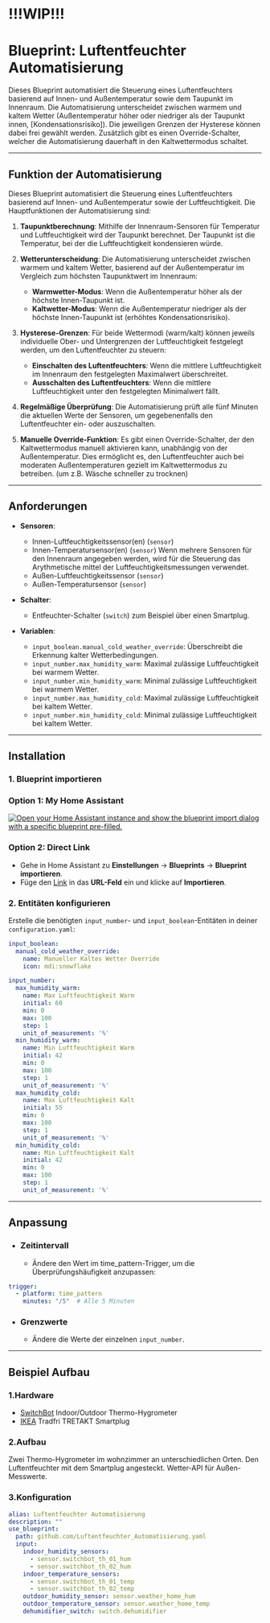 # !!!WIP!!!

# Blueprint: Luftentfeuchter Automatisierung 

Dieses Blueprint automatisiert die Steuerung eines Luftentfeuchters basierend auf Innen- und Außentemperatur sowie dem Taupunkt im Innenraum. Die Automatisierung unterscheidet zwischen warmem und kaltem Wetter (Außentemperatur höher oder niedriger als der Taupunkt innen, [Kondensationsrisiko]). Die jeweiligen Grenzen der Hysterese können dabei frei gewählt werden. Zusätzlich gibt es einen Override-Schalter, welcher die Automatisierung dauerhaft in den Kaltwettermodus schaltet.

---

## Funktion der Automatisierung

Dieses Blueprint automatisiert die Steuerung eines Luftentfeuchters basierend auf Innen- und Außentemperatur sowie der Luftfeuchtigkeit. Die Hauptfunktionen der Automatisierung sind:

1. **Taupunktberechnung**: Mithilfe der Innenraum-Sensoren für Temperatur und Luftfeuchtigkeit wird der Taupunkt berechnet. Der Taupunkt ist die Temperatur, bei der die Luftfeuchtigkeit kondensieren würde.

2. **Wetterunterscheidung**: Die Automatisierung unterscheidet zwischen warmem und kaltem Wetter, basierend auf der Außentemperatur im Vergleich zum höchsten Taupunktwert im Innenraum:
   - **Warmwetter-Modus**: Wenn die Außentemperatur höher als der höchste Innen-Taupunkt ist.
   - **Kaltwetter-Modus**: Wenn die Außentemperatur niedriger als der höchste Innen-Taupunkt ist (erhöhtes Kondensationsrisiko).

3. **Hysterese-Grenzen**: Für beide Wettermodi (warm/kalt) können jeweils individuelle Ober- und Untergrenzen der Luftfeuchtigkeit festgelegt werden, um den Luftentfeuchter zu steuern:
   - **Einschalten des Luftentfeuchters**: Wenn die mittlere Luftfeuchtigkeit im Innenraum den festgelegten Maximalwert überschreitet.
   - **Ausschalten des Luftentfeuchters**: Wenn die mittlere Luftfeuchtigkeit unter den festgelegten Minimalwert fällt.

4. **Regelmäßige Überprüfung**: Die Automatisierung prüft alle fünf Minuten die aktuellen Werte der Sensoren, um gegebenenfalls den Luftentfeuchter ein- oder auszuschalten.

5. **Manuelle Override-Funktion**: Es gibt einen Override-Schalter, der den Kaltwettermodus manuell aktivieren kann, unabhängig von der Außentemperatur. Dies ermöglicht es, den Luftentfeuchter auch bei moderaten Außentemperaturen gezielt im Kaltwettermodus zu betreiben. (um z.B. Wäsche schneller zu trocknen)

---

## Anforderungen

- **Sensoren**:
  - Innen-Luftfeuchtigkeitssensor(en) (`sensor`)
  - Innen-Temperatursensor(en) (`sensor`)
    Wenn mehrere Sensoren für den Innenraum angegeben werden, wird für die Steuerung das Arythmetische mittel der Luftfeuchtigkeitsmessungen verwendet.
  - Außen-Luftfeuchtigkeitssensor (`sensor`)
  - Außen-Temperatursensor (`sensor`)

- **Schalter**:
  - Entfeuchter-Schalter (`switch`)
    zum Beispiel über einen Smartplug.

- **Variablen**:
  - `input_boolean.manual_cold_weather_override`: Überschreibt die Erkennung kalter Wetterbedingungen.
  - `input_number.max_humidity_warm`: Maximal zulässige Luftfeuchtigkeit bei warmem Wetter.
  - `input_number.min_humidity_warm`: Minimal zulässige Luftfeuchtigkeit bei warmem Wetter.
  - `input_number.max_humidity_cold`: Maximal zulässige Luftfeuchtigkeit bei kaltem Wetter.
  - `input_number.min_humidity_cold`: Minimal zulässige Luftfeuchtigkeit bei kaltem Wetter.

---

## Installation

### 1. Blueprint importieren

### Option 1: My Home Assistant

[![Open your Home Assistant instance and show the blueprint import dialog with a specific blueprint pre-filled.](https://my.home-assistant.io/badges/blueprint_import.svg)](https://my.home-assistant.io/redirect/blueprint_import/?blueprint_url=https%3A%2F%2Fgithub.com%2Fnico123469%2FLuftfeuchtigkeitsregelung%2Fraw%2Frefs%2Fheads%2Fmain%2FLuftentfeuchter_Automatisierung.yaml)

### Option 2: Direct Link
   
   - Gehe in Home Assistant zu **Einstellungen** → **Blueprints** → **Blueprint importieren**.
   - Füge den [Link](https://github.com/nico123469/Luftfeuchtigkeitsregelung/raw/refs/heads/main/Luftentfeuchter_Automatisierung.yaml) in das **URL-Feld** ein und klicke auf **Importieren**.


### 2. Entitäten konfigurieren

Erstelle die benötigten `input_number`- und `input_boolean`-Entitäten in deiner `configuration.yaml`:

```yaml
input_boolean:
  manual_cold_weather_override:
    name: Manueller Kaltes Wetter Override
    icon: mdi:snowflake

input_number:
  max_humidity_warm:
    name: Max Luftfeuchtigkeit Warm
    initial: 60
    min: 0
    max: 100
    step: 1
    unit_of_measurement: '%'
  min_humidity_warm:
    name: Min Luftfeuchtigkeit Warm
    initial: 42
    min: 0
    max: 100
    step: 1
    unit_of_measurement: '%'
  max_humidity_cold:
    name: Max Luftfeuchtigkeit Kalt
    initial: 55
    min: 0
    max: 100
    step: 1
    unit_of_measurement: '%'
  min_humidity_cold:
    name: Min Luftfeuchtigkeit Kalt
    initial: 42
    min: 0
    max: 100
    step: 1
    unit_of_measurement: '%'
```
---
## Anpassung
  - ### Zeitintervall
    - Ändere den Wert im time_pattern-Trigger, um die Überprüfungshäufigkeit anzupassen:
```yaml
trigger:
  - platform: time_pattern
    minutes: "/5"  # Alle 5 Minuten
```
- ### Grenzwerte
    - Ändere die Werte der einzelnen `input_number`.

---

## Beispiel Aufbau
### 1.Hardware
   - [SwitchBot](https://eu.switch-bot.com/products/switchbot-indoor-outdoor-thermo-hygrometer) Indoor/Outdoor Thermo-Hygrometer
   - [IKEA](https://www.ikea.com/at/de/p/tretakt-steckdose-smart-80540349/) Tradfri TRETAKT Smartplug
### 2.Aufbau
   Zwei Thermo-Hygrometer im wohnzimmer an unterschiedlichen Orten.
   Den Luftentfeuchter mit dem Smartplug angesteckt.
   Wetter-API für Außen-Messwerte.
### 3.Konfiguration
```yaml
alias: Luftentfeuchter Automatisierung
description: ""
use_blueprint:
  path: github.com/Luftentfeuchter_Automatisierung.yaml
  input:
    indoor_humidity_sensors:
      - sensor.switchbot_th_01_hum
      - sensor.switchbot_th_02_hum
    indoor_temperature_sensors:
      - sensor.switchbot_th_01_temp
      - sensor.switchbot_th_02_temp
    outdoor_humidity_sensor: sensor.weather_home_hum
    outdoor_temperature_sensor: sensor.weather_home_temp
    dehumidifier_switch: switch.dehumidifier
```
